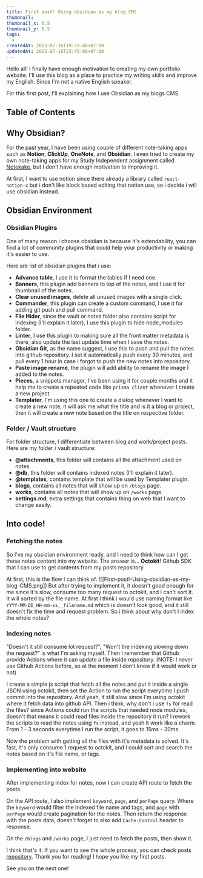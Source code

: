 ```yaml
---
title: First post! Using obsidian as my blog CMS
thumbnail: 
thumbnail_x: 0.5
thumbnail_y: 0.5
tags:
  - 
createdAt: 2023-07-16T19:33:46+07:00
updatedAt: 2023-07-16T23:45:08+07:00
---
```

Hello all! I finally have enough motivation to creating my own portfolio website.
I'll use this blog as a place to practice my writing skills and improve my English. Since I'm not a native English speaker.

For this first post, I'll explaining how I use Obsidian as my blogs CMS.

## Table of Contents

## Why Obsidian?
For the past year, I have been using couple of different note-taking apps such as **Notion**, **ClickUp**, **OneNote**, and **Obsidian**. I even tried to create my own note-taking apps for my Study Independent assignment called [Notekake](https://github.com/mbahArip/mini-project-notokake), but I don't have enough motivation to improving it.

At first, I want to use notion since there already a library called `react-notion-x` but i don't like block based editing that notion use, so i decide i will use obsidian instead.

## Obsidian Environment
### Obsidian Plugins
One of many reason i choose obsidian is because it's extendability, you can find a lot of community plugins that could help your productivity or making it's easier to use.

Here are list of obsidian plugins that i use:
- **Advance table**, I use it to format the tables if I need one.
- **Banners**, this plugin add banners to top of the notes, and I use it for thumbnail of the notes.
- **Clear unused images**, delete all unused images with a single click.
- **Commander**, this plugin can create a custom command, I use it for adding git push and pull command.
- **File Hider**, since the vault or notes folder also contains script for indexing (I'll explain it later), I use this plugin to hide node_modules folder.
- **Linter**, I use this plugin to making sure all the front matter metadata is there, also update the last update time when I save the notes.
- **Obsidian Git**, as the name suggest, I use this to push and pull the notes into github repository. I set it automatically push every 30 minutes, and pull every 1 hour in case i forgot to push the new notes into repository.
- **Paste image rename**, the plugin will add ability to rename the image I added to the notes.
- **Pieces**, a snippets manager, I've been using it for couple months and it help me to create a repeated code like `prisma client` whenever I create a new project.
- **Templater**, I'm using this one to create a dialog whenever I want to create a new note, it will ask me what the title and is it a blog or project, then it will create a new note based on the title on respective folder.

### Folder / Vault structure
For folder structure, I differentiate between blog and work/project posts.
Here are my folder / vault structure:
- **@attachments**, this folder will contains all the attachment used on notes.
- **@db**, this folder will contains indexed notes (I'll explain it later).
- **@templates**, contains template that will be used by Templater plugin.
- **blogs**, contains all notes that will show up on `/blogs` page.
- **works**, contains all notes that will show up on `/works` page.
- **settings.md**, extra settings that contains thing on web that I want to change easily.



## Into code!
### Fetching the notes
So I've my obsidian environment ready, and I need to think how can I get these notes content into my website. The answer is... **Octokit**! Github SDK that I can use to get contents from my posts repository.

At first, this is the flow I can think of.
![[First-post!-Using-obsidian-as-my-blog-CMS.png]]
But after trying to implement it, it doesn't good enough for me since it's slow, consume too many request to octokit, and I can't sort it. It will sorted by the file name.
At first I think i would use naming format like `YYYY-MM-DD_HH-mm-ss__filename.md` which is doesn't look good, and it still doesn't fix the time and request problem.
So i think about why don't I index the whole notes?

### Indexing notes
"Doesn't it still consume lot request?", "Won't the indexing slowing down the request?" is what I'm asking myself.
Then I remember that Github provide Actions where it can update a file inside repository. (NOTE: I never use Github Actions before, so at the moment I don't know if it would work or not)

I create a simple js script that fetch all the notes and put it inside a single JSON using octokit, then set the Action to run the script everytime I push commit into the repository.
And yeah, it still slow since I'm using octokit where it fetch data into github API.
Then i think, why don't i use `fs` for read the files? since Actions could run the scripts that needed node modules, doesn't that means it could read files inside the repository it run?
I rework the scripts to read the notes using `fs` instead, and yeah it work like a charm.
From 1 - 3 seconds everytime I run the script, it goes to 15ms - 30ms.

Now the problem with getting all the files with it's metadata is solved.
It's fast, it's only consume 1 request to octokit, and I could sort and search the notes based on it's file name, or tags.
### Implementing into website
After implementing index for notes, now I can create API route to fetch the posts.

On the API route, I also implement `keyword`, `page`, and `perPage` query.
Where the `keyword` would filter the indexed file name and tags, and `page` with `perPage` would create pagination for the notes.
Then return the response with the posts data, doesn't forget to also add `Cache-Control` header to response.

On the `/blogs` and `/works` page, I just need to fetch the posts, then show it.




I think that's it. If you want to see the whole process, you can check posts [repository](https://github.com/mbahArip/mbaharip-blog-posts/).
Thank you for reading! I hope you like my first posts.

See you on the next one!